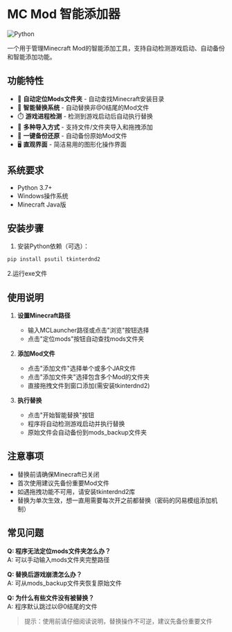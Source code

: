 
# MC Mod 智能添加器

![Python](https://img.shields.io/badge/Python-3.7+-blue.svg)

一个用于管理Minecraft Mod的智能添加工具，支持自动检测游戏启动、自动备份和智能添加功能。

## 功能特性

- 🚀 **自动定位Mods文件夹** - 自动查找Minecraft安装目录
- 🔄 **智能替换系统** - 自动替换非@0结尾的Mod文件
- ⏱️ **游戏进程检测** - 检测到游戏启动后自动执行替换
- 📂 **多种导入方式** - 支持文件/文件夹导入和拖拽添加
- 🔄 **一键备份还原** - 自动备份原始Mod文件
- 🖥️ **直观界面** - 简洁易用的图形化操作界面

## 系统要求

- Python 3.7+
- Windows操作系统
- Minecraft Java版

## 安装步骤

1. 安装Python依赖（可选）：
```bash
pip install psutil tkinterdnd2
```

2.运行exe文件


## 使用说明

1. **设置Minecraft路径**
   - 输入MCLauncher路径或点击"浏览"按钮选择
   - 点击"定位mods"按钮自动查找mods文件夹

2. **添加Mod文件**
   - 点击"添加文件"选择单个或多个JAR文件
   - 点击"添加文件夹"选择包含多个Mod的文件夹
   - 直接拖拽文件到窗口添加(需安装tkinterdnd2)

3. **执行替换**
   - 点击"开始智能替换"按钮
   - 程序将自动检测游戏启动并执行替换
   - 原始文件会自动备份到mods_backup文件夹

## 注意事项

- 替换前请确保Minecraft已关闭
- 首次使用建议先备份重要Mod文件
- 如遇拖拽功能不可用，请安装tkinterdnd2库
- 替换为单次生效，想一直用需要每次开之前都替换（密码的冈易模组添加机制）

## 常见问题

**Q: 程序无法定位mods文件夹怎么办？**  
A: 可以手动输入mods文件夹完整路径

**Q: 替换后游戏崩溃怎么办？**  
A: 可从mods_backup文件夹恢复原始文件

**Q: 为什么有些文件没有被替换？**  
A: 程序默认跳过以@0结尾的文件



> 提示：使用前请仔细阅读说明，替换操作不可逆，建议先备份重要文件
